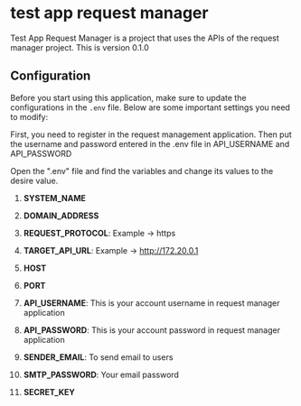 # test app request manager 
Test App Request Manager is a project that uses the APIs of the request manager project.
This is version 0.1.0


## Configuration
Before you start using this application, make sure to update the configurations in the `.env` file. Below are some important settings you need to modify:

First, you need to register in the request management application. Then put the username and password entered in the .env file in API_USERNAME and API_PASSWORD

Open the ".env" file and find the variables and change its values to the desire value.

1. **SYSTEM_NAME**
    
2. **DOMAIN_ADDRESS**

3. **REQUEST_PROTOCOL**:
    Example -> https

4. **TARGET_API_URL**:
    Example -> http://172.20.0.1

5. **HOST**

6. **PORT**

7. **API_USERNAME**:
    This is your account username in request manager application

8. **API_PASSWORD**:
    This is your account password in request manager application

9. **SENDER_EMAIL**:
    To send email to users

10. **SMTP_PASSWORD**:
    Your email password

11. **SECRET_KEY**